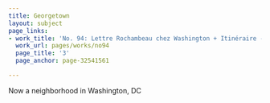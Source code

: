 ```yaml
---
title: Georgetown
layout: subject
page_links:
- work_title: 'No. 94: Lettre Rochambeau chez Washington + Itinéraire - 1781/09/11'
  work_url: pages/works/no94
  page_title: '3'
  page_anchor: page-32541561

---
```

<p>Now a neighborhood in Washington, DC</p>